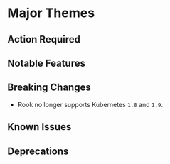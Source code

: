 # Major Themes


## Action Required


## Notable Features


## Breaking Changes

- Rook no longer supports Kubernetes `1.8` and `1.9`.

## Known Issues


## Deprecations
